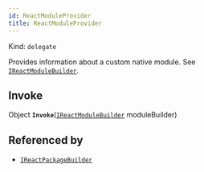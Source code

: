 ```yaml
---
id: ReactModuleProvider
title: ReactModuleProvider
---
```


Kind: `delegate`

Provides information about a custom native module.  See [`IReactModuleBuilder`](IReactModuleBuilder).

## Invoke
Object **`Invoke`**([`IReactModuleBuilder`](IReactModuleBuilder) moduleBuilder)





## Referenced by
- [`IReactPackageBuilder`](IReactPackageBuilder)

